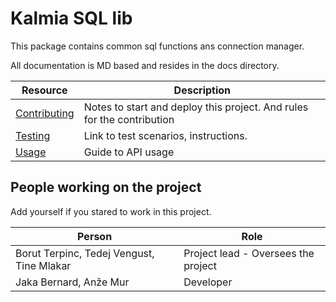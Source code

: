 # Kalmia SQL lib
This package contains common sql functions ans connection manager.


All documentation is MD based and resides in the docs directory.

| Resource                             | Description                                                            |
| ------------------------------------ | ---------------------------------------------------------------------- |
| [Contributing](docs/CONTRIBUTING.md) | Notes to start and deploy this project. And rules for the contribution |
| [Testing](docs/TESTING.md)           | Link to test scenarios, instructions.                                  |
| [Usage](docs/USAGE.md)               | Guide to API usage                                                     |


## People working on the project

Add yourself if you stared to work in this project.

| Person                                    | Role                                |
| ----------------------------------------- | ----------------------------------- |
| Borut Terpinc, Tedej Vengust, Tine Mlakar | Project lead - Oversees the project |
| Jaka Bernard, Anže Mur                    | Developer                           |

